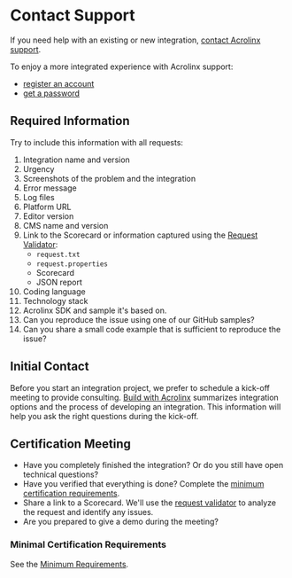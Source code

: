 # Contact Support

If you need help with an existing or new integration, [contact Acrolinx support](https://support.acrolinx.com/hc/en-us/requests/new).

To enjoy a more integrated experience with Acrolinx support:

* [register an account](https://support.acrolinx.com/hc/en-us/articles/10215920471442-How-do-I-register-an-account-for-Acrolinx-Support-)
* [get a password](https://support.acrolinx.com/hc/en-us/articles/10215885655826-How-do-I-get-a-password-for-Acrolinx-Support-)

## Required Information

Try to include this information with all requests:

1. Integration name and version
2. Urgency
3. Screenshots of the problem and the integration
4. Error message
5. Log files
6. Platform URL
7. Editor version
8. CMS name and version
9. Link to the Scorecard or information captured using the [Request Validator](https://support.acrolinx.com/hc/en-us/articles/10220886837522-How-To-Use-the-Request-Validator):
    + `request.txt`
    + `request.properties`
    + Scorecard
    + JSON report
10. Coding language
11. Technology stack
12. Acrolinx SDK and sample it's based on.
13. Can you reproduce the issue using one of our GitHub samples?
14. Can you share a small code example that is sufficient to reproduce the issue?

## Initial Contact

Before you start an integration project, we prefer to schedule a kick-off meeting to provide consulting.
[Build with Acrolinx](https://support.acrolinx.com/hc/en-us/categories/10209837818770-Build-With-Acrolinx)
summarizes integration options and the process of developing an integration.
This information will help you ask the right questions during the kick-off.

## Certification Meeting

* Have you completely finished the integration? Or do you still have open technical questions?
* Have you verified that everything is done?
  Complete the [minimum certification requirements](minimum-requirements.md).
* Share a link to a Scorecard. We'll use the
  [request validator](https://support.acrolinx.com/hc/en-us/articles/10220886837522-How-To-Use-the-Request-Validator)
  to analyze the request and identify any issues.
* Are you prepared to give a demo during the meeting?

### Minimal Certification Requirements

See the [Minimum Requirements](minimum-requirements.md).
